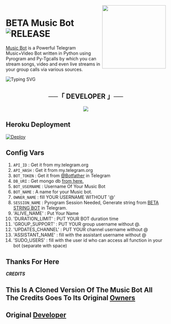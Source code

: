 <img src="https://telegra.ph/file/5803e5bc6ff1d65387925.jpg" align="right" width="200" height="200"/>

# BETA Music Bot <img src="https://img.shields.io/github/v/release/BETA-OFFICIAL/BETA-MUSICBOT?color=black&logo=github&logoColor=black&style=social" alt="RELEASE">

[Music Bot](https://t.me/https://t.me/musicxsupportmm) is a Powerful Telegram Music+Video Bot written in Python using Pyrogram and Py-Tgcalls by which you can stream songs, video and even live streams in your group calls via various sources.


![Typing SVG](https://readme-typing-svg.herokuapp.com/?lines=welcome+To+Music-Video+Stream+Repo!;A+simple+Music+stream+bot!;with+all+Features!)
</p>


<h2 align="center">
    ──「 DEVELOPER 」──
</h2>
<p align="center">
<a href="https://t.me/xovo_efx"><img src="https://img.shields.io/badge/XOVO-ReD.svg?style=for-the-badge&logo=Python"></a>
</p>

## Heroku Deployment

[![Deploy](https://www.herokucdn.com/deploy/button.svg)](https://heroku.com/deploy?template=https://github.com/BETA-OFFICIAL/BETA-MUSICBOT)



## Config Vars

1. `API_ID` : Get it from my.telegram.org 
2. `API_HASH`  : Get it from my.telegram.org 
3. `BOT_TOKEN` : Get it from [@Botfather](http://t.me/BotFather) in Telegram
4. `DB_URI` : Get mongo db [from here.](https://cloud.mongodb.com)
5. `BOT_USERNAME` : Username Of Your Music Bot
6. `BOT_NAME` : A name for your Music bot.
7. `OWNER_NAME` : fill YOUR USERNAME WITHOUT '@' 
8. `SESSION_NAME` : Pyrogram Session Needed, Generate string from [BETA STRING BOT](http://t.me/Sessionstring_genbot) in Telegram.
9. 'ALIVE_NAME' : Put Your Name
10. 'DURATION_LIMIT' : PUT YOUR BOT duration time
11. 'GROUP_SUPPORT' : PUT YOUR group username without @.
12. 'UPDATES_CHANNEL' : PUT YOUR channel username without @
13. 'ASSISTANT_NAME' : fill with the assistant username without @
14. 'SUDO_USERS' : fill with the user id who can access all function in your bot (separate with space) 


## Thanks For Here

***CREDITS***

## This Is A Cloned Version Of The Music Bot All The Credits Goes To Its Original [Owners](https://github.com/BETA-OFFICIAL/BETA-MUSICBOT)
## Original [Developer](https://Jeolpaul.github.io/)



